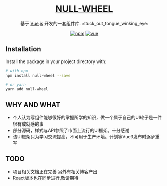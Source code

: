 


<p align="center">
  <a href="https://coolfe.fun/ActionVue/" rel="noopener" target="_blank">
    <h1 align="center">NULL-WHEEL</h1>
  </a>
</p>

<div align="center">
  <p style="margin-bottom: 10px;">
    基于 <a href="https://cn.vuejs.org/">Vue.js</a> 开发的一套组件库. :stuck_out_tongue_winking_eye:
  </p>

  [![npm](https://img.shields.io/npm/v/actionvue?style=flat-square)](https://www.npmjs.com/package/null-wheel)
  [![vue](https://img.shields.io/badge/vue-2.6.11-blue.svg?style=flat-square)](https://github.com/vuejs/vue)
</div>

## Installation

Install the package in your project directory with:

```bash
# with npm
npm install null-wheel --save

# or yarn
yarn add null-wheel
```


## WHY AND WHAT
- 个人认为写组件能够很好的掌握所学的知识，做一个属于自己的UI轮子是一件很有成就感的事
- 部分源码，样式与API参照了市面上流行的UI框架。十分感谢
- 该UI框架只为学习交流提高，不可用于生产环境。计划等Vue3发布时逐步重写

## TODO
- 项目相关文档正在完善 另外有相关博客产出
- React版本也在同步进行,敬请期待
